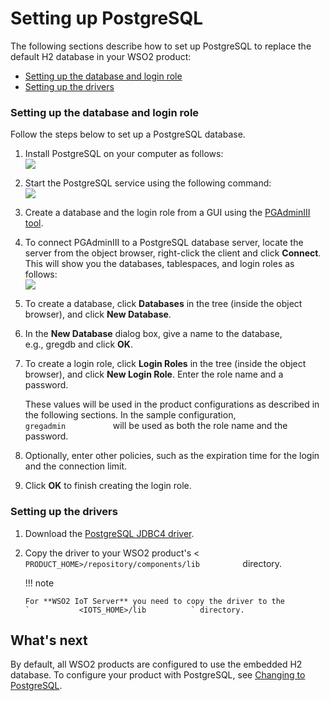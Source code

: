# Setting up PostgreSQL

The following sections describe how to set up PostgreSQL to replace the
default H2 database in your WSO2 product:

-   [Setting up the database and login
    role](#SettingupPostgreSQL-Settingupthedatabaseandloginrole)
-   [Setting up the drivers](#SettingupPostgreSQL-Settingupthedrivers)

### Setting up the database and login role

Follow the steps below to set up a PostgreSQL database.

1.  Install PostgreSQL on your computer as follows:  
    ![](../assets/img/53125515/53287605.png)
2.  Start the PostgreSQL service using the following command:  
    ![](../assets/img/53125515/53287604.png)
3.  Create a database and the login role from a GUI using the
    [PGAdminIII tool](http://www.pgadmin.org/download/).
4.  To connect PGAdminIII to a PostgreSQL database server, locate the
    server from the object browser, right-click the client and click
    **Connect**. This will show you the databases, tablespaces, and
    login roles as follows:  
    ![](../assets/img/53125515/53287590.png) 
5.  To create a database, click **Databases** in the tree (inside the
    object browser), and click **New Database**.
6.  In the **New Database** dialog box, give a name to the database,
    e.g., gregdb and click **OK**.
7.  To create a login role, click **Login Roles** in the tree (inside
    the object browser), and click **New Login Role**. Enter the role
    name and a password.

    These values will be used in the product configurations as described
    in the following sections. In the sample configuration,
    `            gregadmin           ` will be used as both the role
    name and the password.

8.  Optionally, enter other policies, such as the expiration time for
    the login and the connection limit.
9.  Click **OK** to finish creating the login role.

### Setting up the drivers

1.  Download the [PostgreSQL JDBC4
    driver](http://jdbc.postgresql.org/download.html).
2.  Copy the driver to your WSO2 product's \<
    `           PRODUCT_HOME>/repository/components/lib          `
    directory.

    !!! note
    
        For **WSO2 IoT Server** you need to copy the driver to the
        `           <IOTS_HOME>/lib          ` directory.
    

## What's next

By default, all WSO2 products are configured to use the embedded H2
database. To configure your product with PostgreSQL, see [Changing to
PostgreSQL](../../administer/changing-to-postgresql).
